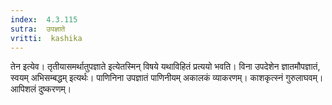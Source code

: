 ```yaml
---
index:  4.3.115
sutra:  उपज्ञाते
vritti:  kashika 
---
```


तेन इत्येव। तृतीयासमर्थातुपज्ञाते इत्येतस्मिन् विषये यथाविहितं प्रत्ययो भवति। विना उपदेशेन ज्ञातमौपज्ञातं, स्वयम् अभिसम्बद्धम् इत्यर्थः। पाणिनिना उपज्ञातं पाणिनीयम् अकालकं व्याकरणम्। काशकृत्स्नं गुरुलाघवम्। आपिशलं दुष्करणम्।

